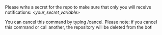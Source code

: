 Please write a secret for the repo to make sure that only you will receive notifications:
_*<your\_secret\_variable\>*_

You can cancel this command by typing /cancel\.
Please note: if you cancel this command or call another, the repository will be deleted from the bot\!
